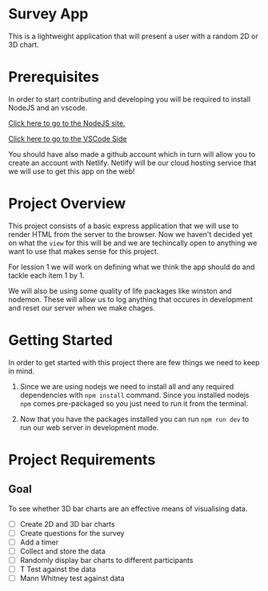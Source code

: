 # Survey App

This is a lightweight application that will present a user with a random 2D or 3D chart.


# Prerequisites
In order to start contributing and developing you will be required to install NodeJS and 
an vscode.

[Click here to go to the NodeJS site.](https://nodejs.org/en/)

[Click here to go to the VSCode Side](https://code.visualstudio.com/)

You should have also made a github account which in turn will allow you to create an account with Netlify. Netlify will be our cloud hosting service that we will use to get this app on the web!

# Project Overview

This project consists of a basic express application that we will use to render HTML from the server to the browser. Now we haven't decided yet on what the `view` for this will be and we are techincally open to anything we want to use that makes sense for this project.

For lession 1 we will work on defining what we think the app should do and tackle each item 1 by 1.

We will also be using some quality of life packages like winston and nodemon. These will allow us to log anything that occures in development and reset our server when we make chages.

# Getting Started

In order to get started with this project there are few things we need to keep in mind.

1. Since we are using nodejs we need to install all and any required dependencies with `npm install` command. Since you installed nodejs `npm` comes pre-packaged so you just need to run it from the terminal.

2. Now that you have the packages installed you can run `npm run dev` to run our web server in development mode.


# Project Requirements

## Goal
To see whether 3D bar charts are an effective means of visualising data.


- [ ] Create 2D and 3D bar charts 
- [ ] Create questions for the survey 
- [ ] Add a timer 
- [ ] Collect and store the data
- [ ] Randomly display bar charts to different participants
- [ ] T Test against the data
- [ ] Mann Whitney test against data

